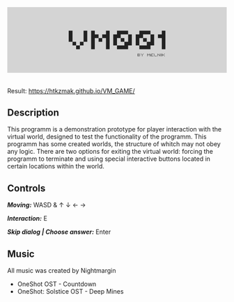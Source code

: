 <div id="header" align="center">
  <img src="./banner.png"/>
</div>

##
Result: https://htkzmak.github.io/VM_GAME/

## Description
This programm is a demonstration prototype for player interaction with the virtual world, designed to test the functionality of the programm. This programm has some created worlds, the structure of whitch may not obey any logic. There are two options for exiting the virtual world: forcing the programm to terminate and using special interactive buttons located in certain locations within the world. 

## Controls 
<b><i>Moving:</i></b> WASD & ↑ ↓ ← →

<b><i>Interaction:</i></b> E

<b><i>Skip dialog | Choose answer:</i></b> Enter

## Music
All music was created by Nightmargin

<ul>
    <li>OneShot OST - Countdown</li>
    <li>OneShot: Solstice OST - Deep Mines</li>
</ul>
